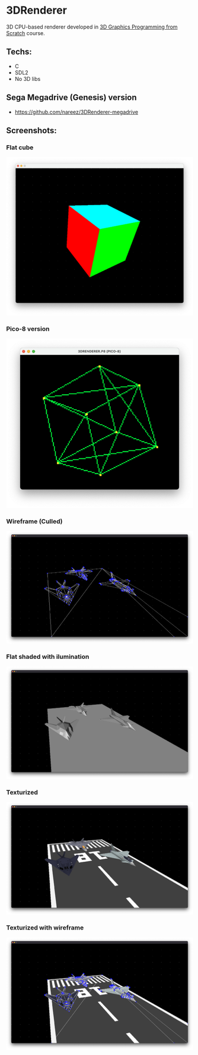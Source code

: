 # 3DRenderer

3D CPU-based renderer developed in [3D Graphics Programming from Scratch](https://courses.pikuma.com/courses/learn-computer-graphics-programming) course.

## Techs:
- C
- SDL2
- No 3D libs

## Sega Megadrive (Genesis) version
- https://github.com/nareez/3DRenderer-megadrive

## Screenshots:

### Flat cube
![flat cube](images/flat%20cube.png)

### Pico-8 version
![Wirefame cube](images/pico-8%20wireframe.png)

### Wireframe (Culled)
![Wireframe Culled](images/culled%20wireframe.png)

### Flat shaded with ilumination
![Flat shaded with ilumination](images/ilumination.png)

### Texturized
![Texturized](images/texturized.png)

### Texturized with wireframe
![Texturized with wireframe](images/texturized%20wireframe.png)
